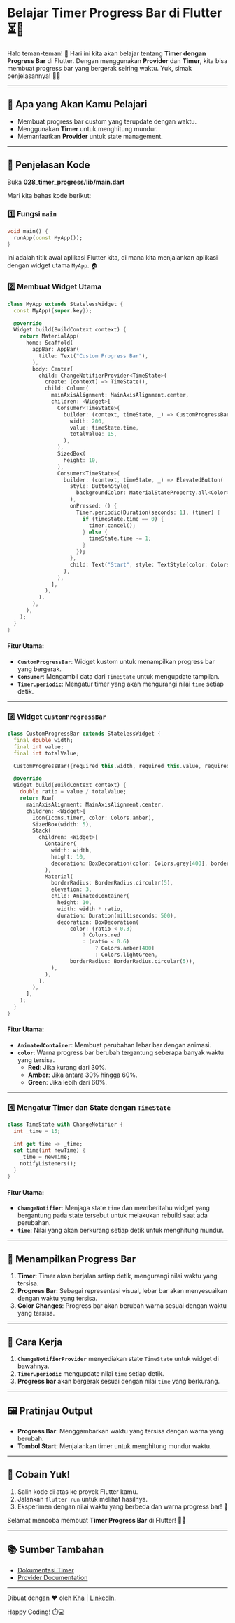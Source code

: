 # Belajar Timer Progress Bar di Flutter ⏳🚀

Halo teman-teman! 👋 Hari ini kita akan belajar tentang **Timer dengan Progress Bar** di Flutter. Dengan menggunakan **Provider** dan **Timer**, kita bisa membuat progress bar yang bergerak seiring waktu. Yuk, simak penjelasannya! 🎨✨

---

## 🎯 Apa yang Akan Kamu Pelajari
- Membuat progress bar custom yang terupdate dengan waktu.
- Menggunakan **Timer** untuk menghitung mundur.
- Memanfaatkan **Provider** untuk state management.

---

## 📝 Penjelasan Kode

Buka **028_timer_progress/lib/main.dart**

Mari kita bahas kode berikut:

### 1️⃣ Fungsi `main`
```dart
void main() {
  runApp(const MyApp());
}
```
Ini adalah titik awal aplikasi Flutter kita, di mana kita menjalankan aplikasi dengan widget utama `MyApp`. 🏠

### 2️⃣ Membuat Widget Utama
```dart
class MyApp extends StatelessWidget {
  const MyApp({super.key});

  @override
  Widget build(BuildContext context) {
    return MaterialApp(
      home: Scaffold(
        appBar: AppBar(
          title: Text("Custom Progress Bar"),
        ),
        body: Center(
          child: ChangeNotifierProvider<TimeState>(
            create: (context) => TimeState(),
            child: Column(
              mainAxisAlignment: MainAxisAlignment.center,
              children: <Widget>[
                Consumer<TimeState>(
                  builder: (context, timeState, _) => CustomProgressBar(
                    width: 200,
                    value: timeState.time,
                    totalValue: 15,
                  ),
                ),
                SizedBox(
                  height: 10,
                ),
                Consumer<TimeState>(
                  builder: (context, timeState, _) => ElevatedButton(
                    style: ButtonStyle(
                      backgroundColor: MaterialStateProperty.all<Color>(Colors.lightBlue),
                    ),
                    onPressed: () {
                      Timer.periodic(Duration(seconds: 1), (timer) {
                        if (timeState.time == 0) {
                          timer.cancel();
                        } else {
                          timeState.time -= 1;
                        }
                      });
                    },
                    child: Text("Start", style: TextStyle(color: Colors.white)),
                  ),
                ),
              ],
            ),
          ),
        ),
      ),
    );
  }
}
```

#### Fitur Utama:
- **`CustomProgressBar`**: Widget kustom untuk menampilkan progress bar yang bergerak.
- **`Consumer`**: Mengambil data dari `TimeState` untuk mengupdate tampilan.
- **`Timer.periodic`**: Mengatur timer yang akan mengurangi nilai `time` setiap detik.

---

### 3️⃣ Widget `CustomProgressBar`
```dart
class CustomProgressBar extends StatelessWidget {
  final double width;
  final int value;
  final int totalValue;

  CustomProgressBar({required this.width, required this.value, required this.totalValue});

  @override
  Widget build(BuildContext context) {
    double ratio = value / totalValue;
    return Row(
      mainAxisAlignment: MainAxisAlignment.center,
      children: <Widget>[
        Icon(Icons.timer, color: Colors.amber),
        SizedBox(width: 5),
        Stack(
          children: <Widget>[
            Container(
              width: width,
              height: 10,
              decoration: BoxDecoration(color: Colors.grey[400], borderRadius: BorderRadius.circular(5)),
            ),
            Material(
              borderRadius: BorderRadius.circular(5),
              elevation: 3,
              child: AnimatedContainer(
                height: 10,
                width: width * ratio,
                duration: Duration(milliseconds: 500),
                decoration: BoxDecoration(
                    color: (ratio < 0.3)
                        ? Colors.red
                        : (ratio < 0.6)
                            ? Colors.amber[400]
                            : Colors.lightGreen,
                    borderRadius: BorderRadius.circular(5)),
              ),
            ),
          ],
        ),
      ],
    );
  }
}
```

#### Fitur Utama:
- **`AnimatedContainer`**: Membuat perubahan lebar bar dengan animasi.
- **`color`**: Warna progress bar berubah tergantung seberapa banyak waktu yang tersisa.
  - **Red**: Jika kurang dari 30%.
  - **Amber**: Jika antara 30% hingga 60%.
  - **Green**: Jika lebih dari 60%.

---

### 4️⃣ Mengatur Timer dan State dengan `TimeState`
```dart
class TimeState with ChangeNotifier {
  int _time = 15;

  int get time => _time;
  set time(int newTime) {
    _time = newTime;
    notifyListeners();
  }
}
```
#### Fitur Utama:
- **`ChangeNotifier`**: Menjaga state `time` dan memberitahu widget yang bergantung pada state tersebut untuk melakukan rebuild saat ada perubahan.
- **`time`**: Nilai yang akan berkurang setiap detik untuk menghitung mundur.

---

## 🎨 Menampilkan Progress Bar

1. **Timer**: Timer akan berjalan setiap detik, mengurangi nilai waktu yang tersisa.
2. **Progress Bar**: Sebagai representasi visual, lebar bar akan menyesuaikan dengan waktu yang tersisa.
3. **Color Changes**: Progress bar akan berubah warna sesuai dengan waktu yang tersisa.

---

## 🚀 Cara Kerja
1. **`ChangeNotifierProvider`** menyediakan state `TimeState` untuk widget di bawahnya.
2. **`Timer.periodic`** mengupdate nilai `time` setiap detik.
3. **Progress bar** akan bergerak sesuai dengan nilai `time` yang berkurang.

---

## 🖼️ Pratinjau Output
- **Progress Bar**: Menggambarkan waktu yang tersisa dengan warna yang berubah.
- **Tombol Start**: Menjalankan timer untuk menghitung mundur waktu.

---

## 🎉 Cobain Yuk!
1. Salin kode di atas ke proyek Flutter kamu.
2. Jalankan `flutter run` untuk melihat hasilnya.
3. Eksperimen dengan nilai waktu yang berbeda dan warna progress bar! 🚀

Selamat mencoba membuat **Timer Progress Bar** di Flutter! 🎨🔥

---

## 📚 Sumber Tambahan
- [Dokumentasi Timer](https://api.dart.dev/stable/2.17.6/dart-async/Timer-class.html)
- [Provider Documentation](https://pub.dev/packages/provider)

---

Dibuat dengan ❤️ oleh [Kha](https://www.instagram.com/khalilaah.15/) | [LinkedIn](https://www.linkedin.com/in/khalilullah-nuraini-20246223b/).

Happy Coding! ⏱️💻
